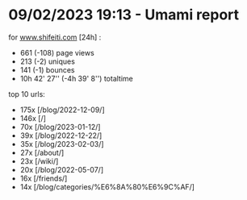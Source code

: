 # 09/02/2023 19:13 - Umami report
for www.shifeiti.com [24h] :

 - 661 (-108) page views
 - 213 (-2) uniques
 - 141 (-1) bounces
 - 10h 42' 27'' (-4h 39' 8'') totaltime


top 10 urls:
 - 175x [/blog/2022-12-09/]
 - 146x [/]
 - 70x [/blog/2023-01-12/]
 - 39x [/blog/2022-12-22/]
 - 35x [/blog/2023-02-03/]
 - 27x [/about/]
 - 23x [/wiki/]
 - 20x [/blog/2022-05-07/]
 - 16x [/friends/]
 - 14x [/blog/categories/%E6%8A%80%E6%9C%AF/]


